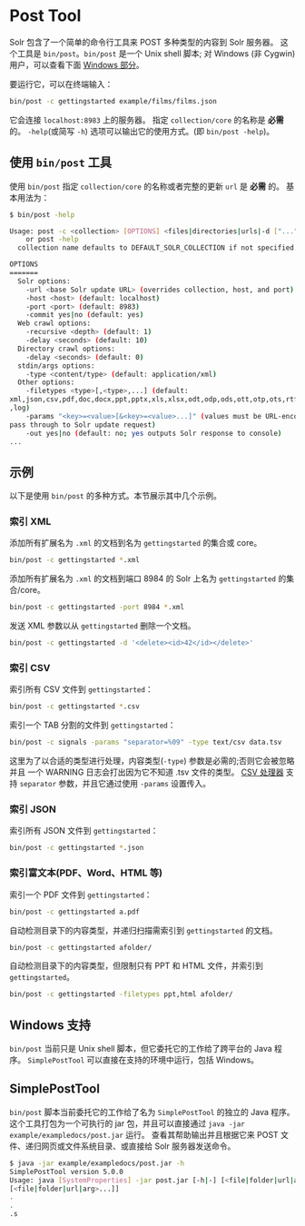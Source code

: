 # Post Tool

Solr 包含了一个简单的命令行工具来 POST 多种类型的内容到 Solr 服务器。
这个工具是 `bin/post`。`bin/post` 是一个 Unix shell 脚本;
对 Windows (非 Cygwin) 用户，可以查看下面 [Windows 部分](#windows)。

要运行它，可以在终端输入：

```bash
bin/post -c gettingstarted example/films/films.json
```

它会连接 `localhost:8983` 上的服务器。
指定 `collection/core` 的名称是 **必需** 的。
`-help`(或简写 `-h`) 选项可以输出它的使用方式。(即 `bin/post -help`)。

## 使用 `bin/post` 工具

使用 `bin/post` 指定 `collection/core` 的名称或者完整的更新 `url` 是 **必需** 的。
基本用法为：

```bash
$ bin/post -help

Usage: post -c <collection> [OPTIONS] <files|directories|urls|-d ["...",...]>
    or post -help
  collection name defaults to DEFAULT_SOLR_COLLECTION if not specified

OPTIONS
=======
  Solr options:
    -url <base Solr update URL> (overrides collection, host, and port)
    -host <host> (default: localhost)
    -port <port> (default: 8983)
    -commit yes|no (default: yes)
  Web crawl options:
    -recursive <depth> (default: 1)
    -delay <seconds> (default: 10)
  Directory crawl options:
    -delay <seconds> (default: 0)
  stdin/args options:
    -type <content/type> (default: application/xml)
  Other options:
    -filetypes <type>[,<type>,...] (default:
xml,json,csv,pdf,doc,docx,ppt,pptx,xls,xlsx,odt,odp,ods,ott,otp,ots,rtf,htm,html,txt
,log)
    -params "<key>=<value>[&<key>=<value>...]" (values must be URL-encoded; these
pass through to Solr update request)
    -out yes|no (default: no; yes outputs Solr response to console)
...
```

## 示例

以下是使用 `bin/post` 的多种方式。本节展示其中几个示例。

### 索引 XML

添加所有扩展名为 `.xml` 的文档到名为 `gettingstarted` 的集合或 core。

```bash
bin/post -c gettingstarted *.xml
```

添加所有扩展名为 `.xml` 的文档到端口 8984 的 Solr 上名为 `gettingstarted` 的集合/core。

```bash
bin/post -c gettingstarted -port 8984 *.xml
```

发送 XML 参数以从 `gettingstarted` 删除一个文档。

```bash
bin/post -c gettingstarted -d '<delete><id>42</id></delete>'
```

### 索引 CSV

索引所有 CSV 文件到 `gettingstarted`：

```bash
bin/post -c gettingstarted *.csv
```

索引一个 TAB 分割的文件到 `gettingstarted`：

```bash
bin/post -c signals -params "separator=%09" -type text/csv data.tsv
```

这里为了以合适的类型进行处理，内容类型(`-type`) 参数是必需的;否则它会被忽略并且
一个 WARNING 日志会打出因为它不知道 .tsv 文件的类型。
[CSV 处理器](https://cwiki.apache.org/confluence/display/solr/Uploading+Data+with+Index+Handlers#UploadingDatawithIndexHandlers-CSVFormattedIndexUpdates)
支持 `separator` 参数，并且它通过使用 `-params` 设置传入。

### 索引 JSON

索引所有 JSON 文件到 `gettingstarted`：

```bash
bin/post -c gettingstarted *.json
```

### 索引富文本(PDF、Word、HTML 等)

索引一个 PDF 文件到 `gettingstarted`：

```bash
bin/post -c gettingstarted a.pdf
```

自动检测目录下的内容类型，并递归扫描需索引到 `gettingstarted` 的文档。

```bash
bin/post -c gettingstarted afolder/
```

自动检测目录下的内容类型，但限制只有 PPT 和 HTML 文件，并索引到 `gettingstarted`。

```bash
bin/post -c gettingstarted -filetypes ppt,html afolder/
```

## <a name="windows"><a>Windows 支持

`bin/post` 当前只是 Unix shell 脚本，但它委托它的工作给了跨平台的 Java 程序。
`SimplePostTool` 可以直接在支持的环境中运行，包括 Windows。

## SimplePostTool

`bin/post` 脚本当前委托它的工作给了名为 `SimplePostTool` 的独立的 Java 程序。
这个工具打包为一个可执行的 jar 包，并且可以直接通过
`java -jar example/exampledocs/post.jar` 运行。
查看其帮助输出并且根据它来 POST 文件、递归网页或文件系统目录、或直接给 Solr 服务器发送命令。

```bash
$ java -jar example/exampledocs/post.jar -h
SimplePostTool version 5.0.0
Usage: java [SystemProperties] -jar post.jar [-h|-] [<file|folder|url|arg>
[<file|folder|url|arg>...]]
.
.
.s
```
